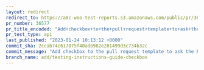 ```yaml
---
layout: redirect
redirect_to: https://a8c-woo-test-reports.s3.amazonaws.com/public/pr/36577/api/index.html
pr_number: 36577
pr_title_encoded: "Add+checkbox+to+the+pull+request+template+to+ask+the+PR+author+to+read+the+testing+instructions+guide+before+writing+them."
pr_test_type: api
last_published: "2023-01-24 10:13:12 +0000"
commit_sha: 2ccab74c617075f40adb982e201499d3c734b32c
commit_message: "Add checkbox to the pull request template to ask the PR author to rea…"
branch_name: add/testing-instructions-guide-checkbox
---
```

